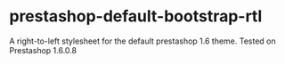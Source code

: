 prestashop-default-bootstrap-rtl
================================

A right-to-left stylesheet for the default prestashop 1.6 theme.
Tested on Prestashop 1.6.0.8

